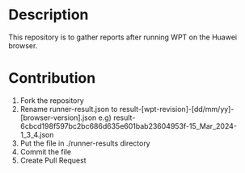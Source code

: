 # Description
This repository is to gather reports after running WPT on the Huawei browser.

# Contribution
1. Fork the repository
2. Rename runner-result.json to result-[wpt-revision]-[dd/mm/yy]-[browser-version].json e.g) result-6cbcd198f597bc2bc686d635e601bab23604953f-15_Mar_2024-1_3_4.json
3. Put the file in ./runner-results directory
4. Commit the file
5. Create Pull Request
